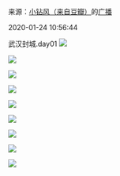 来源：[小钻风（来自豆瓣）](https://www.douban.com/people/58982367/)的[广播](https://www.douban.com/people/58982367/)


2020-01-24 10:56:44


武汉封城.day01
![](./pic/01-24-小钻风的广播1.jpg)  

![](./pic/01-24-小钻风的广播2.jpg)  

![](./pic/01-24-小钻风的广播3.jpg)  

![](./pic/01-24-小钻风的广播4.jpg)  

![](./pic/01-24-小钻风的广播5.jpg)  

![](./pic/01-24-小钻风的广播6.jpg)  

![](./pic/01-24-小钻风的广播7.jpg)  

![](./pic/01-24-小钻风的广播8.jpg)  

![](./pic/01-24-小钻风的广播9.jpg)  

